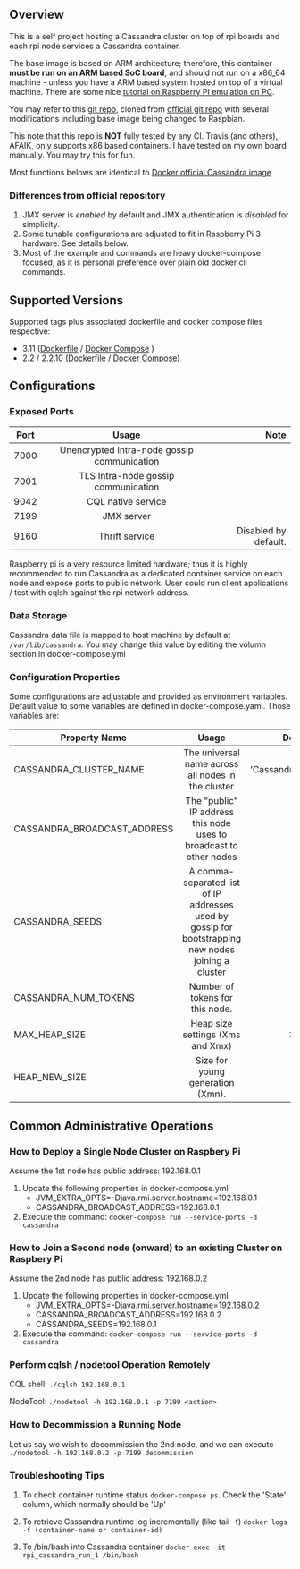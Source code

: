 ## Overview
This is a self project hosting a Cassandra cluster on top of rpi boards and each rpi node services a Cassandra container.

The base image is based on ARM architecture; therefore, this container **must be run on an ARM based SoC board**, and should not run on a x86_64 machine  - unless you have a ARM based system hosted on top of a virtual machine. There are some nice [tutorial on Raspberry PI emulation on PC](http://www.makeuseof.com/tag/emulate-raspberry-pi-pc/).

You may refer to this [git repo](https://github.com/mcfongtw/docker-rpi-cassandra/tree/rpi-cassandra), cloned from [official git repo](https://github.com/docker-library/cassandra) with several modifications including base image being changed to Raspbian.

This note that this repo is **NOT** fully tested by any CI. Travis (and others), AFAIK, only supports x86 based containers. I have tested on my own board manually. You may try this for fun.

Most functions belows are identical to [Docker official Cassandra image](https://hub.docker.com/_/cassandra/)

### Differences from official repository
1. JMX server is *enabled* by default and JMX authentication is *disabled* for simplicity.
2. Some tunable configurations are adjusted to fit in Raspberry Pi 3 hardware. See details below.
3. Most of the example and commands are heavy docker-compose focused, as it is personal preference over plain old docker cli commands.

## Supported Versions
Supported tags plus associated dockerfile and docker compose files respective:
* 3.11 ([Dockerfile](https://github.com/mcfongtw/docker-rpi-cassandra/blob/rpi-cassandra/3.11/Dockerfile.armhf) / [Docker Compose](https://github.com/mcfongtw/docker-rpi-cassandra/blob/rpi-cassandra/3.11/docker-compose.yml) )
* 2.2 / 2.2.10 ([Dockerfile](https://github.com/mcfongtw/docker-rpi-cassandra/blob/rpi-cassandra/2.2/Dockerfile.armhf) / [Docker Compose](https://github.com/mcfongtw/docker-rpi-cassandra/blob/rpi-cassandra/2.2/docker-compose.yml))

## Configurations

### Exposed Ports
| Port | Usage                                       | Note                 |
| ---- |:-------------:                              | -----:               |
| 7000 | Unencrypted Intra-node gossip communication |                      |
| 7001 | TLS Intra-node gossip communication         |                      |
| 9042 | CQL native service                          |                      |
| 7199 | JMX server                                  |                      |
| 9160 | Thrift service                              | Disabled by default. |

Raspberry pi is a very resource limited hardware; thus it is highly recommended to run Cassandra as a dedicated container service on each node and expose ports to public network. User could run client applications / test with cqlsh against the rpi network address.

### Data Storage
Cassandra data file is mapped to host machine by default at `/var/lib/cassandra`. You may change this value by editing the volumn section in docker-compose.yml

### Configuration Properties
Some configurations are adjustable and provided as environment variables. Default value to some variables are defined in docker-compose.yaml. Those variables are:

| Property Name               | Usage                                                                                                 | Default        | Note  |
| ----------------------------|:-------------:                                                                                        | -----:         | -----:|
| CASSANDRA_CLUSTER_NAME      | The universal name across all nodes in the cluster                                                    | 'Cassandra4PI' |       |
| CASSANDRA_BROADCAST_ADDRESS |   The "public" IP address this node uses to broadcast to other nodes                                  |                |       |
| CASSANDRA_SEEDS             | A comma-separated list of IP addresses used by gossip for bootstrapping new nodes joining a cluster   |                |       |
| CASSANDRA_NUM_TOKENS        | Number of tokens for this node.                                                                       | 8              |       |
| MAX_HEAP_SIZE               | Heap size settings (Xms and Xmx)                                                                      | 384m           |       |
| HEAP_NEW_SIZE               | Size for young generation (Xmn).                                                                      | 90m            |       |

## Common Administrative Operations

### How to Deploy a Single Node Cluster on Raspbery Pi
Assume the 1st node has public address: 192.168.0.1
1. Update the following properties in docker-compose.yml
   * JVM_EXTRA_OPTS=-Djava.rmi.server.hostname=192.168.0.1
   * CASSANDRA_BROADCAST_ADDRESS=192.168.0.1
2. Execute the command: `docker-compose run --service-ports -d cassandra`

### How to Join a Second node (onward) to an existing Cluster on Raspbery Pi
Assume the 2nd node has public address: 192.168.0.2
1. Update the following properties in docker-compose.yml
   * JVM_EXTRA_OPTS=-Djava.rmi.server.hostname=192.168.0.2
   * CASSANDRA_BROADCAST_ADDRESS=192.168.0.2
   * CASSANDRA_SEEDS=192.168.0.1
2. Execute the command: `docker-compose run --service-ports -d cassandra`

### Perform cqlsh / nodetool Operation Remotely
CQL shell:
`./cqlsh 192.168.0.1`

NodeTool:
`./nodetool -h 192.168.0.1 -p 7199 <action>`

### How to Decommission a Running Node
Let us say we wish to decommission the 2nd node, and we can execute
`./nodetool -h 192.168.0.2 -p 7199 decommission`

### Troubleshooting Tips
1. To check container runtime status `docker-compose ps`.
Check the 'State' column, which normally should be 'Up'

2. To retrieve Cassandra runtime log incrementally (like tail -f)
`docker logs -f (container-name or container-id)`

3. To /bin/bash into Cassandra container
`docker exec -it rpi_cassandra_run_1 /bin/bash`
